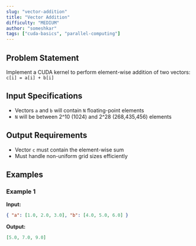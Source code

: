 ```yaml
---
slug: "vector-addition"
title: "Vector Addition"
difficulty: "MEDIUM"
author: "someshkar"
tags: ["cuda-basics", "parallel-computing"]
---
```


## Problem Statement
Implement a CUDA kernel to perform element-wise addition of two vectors:
`c[i] = a[i] + b[i]`

## Input Specifications
- Vectors `a` and `b` will contain `N` floating-point elements
- `N` will be between 2^10 (1024) and 2^28 (268,435,456) elements

## Output Requirements
- Vector `c` must contain the element-wise sum
- Must handle non-uniform grid sizes efficiently

## Examples

### Example 1
**Input:**
```json
{ "a": [1.0, 2.0, 3.0], "b": [4.0, 5.0, 6.0] }
```

**Output:**
```json
[5.0, 7.0, 9.0]
```